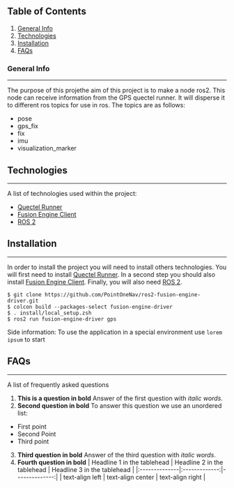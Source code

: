 ## Table of Contents
1. [General Info](#general-info)
2. [Technologies](#technologies)
3. [Installation](#installation)
4. [FAQs](#faqs)
<!-- 4. [Collaboration](#collaboration) -->

### General Info
***
The purpose of this projethe aim of this project is to make a node ros2.
This node can receive information from the GPS quectel runner.
It will disperse it to different ros topics for use in ros.
The topics are as follows:

* pose
* gps_fix
* fix
* imu
* visualization_marker

## Technologies
***
A list of technologies used within the project:
* [Quectel Runner](https://s3.amazonaws.com/files.pointonenav.com/quectel/lg69t/quectel-lg69t-am-evb.0.6.8.zip)
* [Fusion Engine Client](https://github.com/PointOneNav/fusion-engine-client)
* [ROS 2](https://docs.ros.org/en/humble/Installation.html)

## Installation
***
In order to install the project you will need to install others technologies.
You will first need to install [Quectel Runner](https://s3.amazonaws.com/files.pointonenav.com/quectel/lg69t/quectel-lg69t-am-evb.0.6.8.zip).
In a second step you should also install [Fusion Engine Client](https://github.com/PointOneNav/fusion-engine-client).
Finally, you will also need [ROS 2](https://docs.ros.org/en/humble/Installation.html).
```
$ git clone https://github.com/PointOneNav/ros2-fusion-engine-driver.git
$ colcon build --packages-select fusion-engine-driver                                                            
$ . install/local_setup.zsh                                                                                      
$ ros2 run fusion-engine-driver gps
```
Side information: To use the application in a special environment use ```lorem ipsum``` to start
<!-- ## Collaboration
***
Give instructions on how to collaborate with your project.
> Maybe you want to write a quote in this part. 
> It should go over several rows?
> This is how you do it. -->

## FAQs
***
A list of frequently asked questions
1. **This is a question in bold**
Answer of the first question with _italic words_. 
2. __Second question in bold__ 
To answer this question we use an unordered list:
* First point
* Second Point
* Third point
3. **Third question in bold**
Answer of the third question with *italic words*.
4. **Fourth question in bold**
| Headline 1 in the tablehead | Headline 2 in the tablehead | Headline 3 in the tablehead |
|:--------------|:-------------:|--------------:|
| text-align left | text-align center | text-align right |